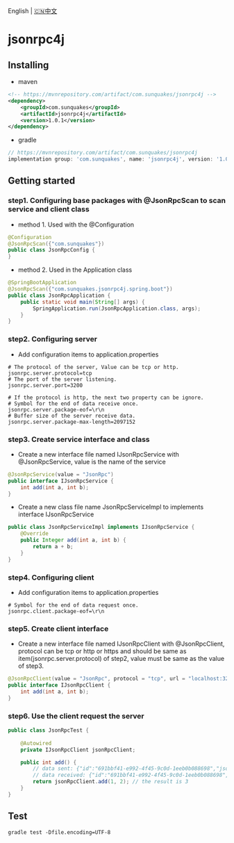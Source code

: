 English | [🇨🇳中文](README_ZH.md)
# jsonrpc4j
## Installing
- maven
```xml
<!-- https://mvnrepository.com/artifact/com.sunquakes/jsonrpc4j -->
<dependency>
    <groupId>com.sunquakes</groupId>
    <artifactId>jsonrpc4j</artifactId>
    <version>1.0.1</version>
</dependency>
```
- gradle
```groovy
// https://mvnrepository.com/artifact/com.sunquakes/jsonrpc4j
implementation group: 'com.sunquakes', name: 'jsonrpc4j', version: '1.0.1'
```


## Getting started
### step1. Configuring base packages with @JsonRpcScan to scan service and client class
- method 1. Used with the @Configuration
```java
@Configuration
@JsonRpcScan({"com.sunquakes"})
public class JsonRpcConfig {
}
```
- method 2. Used in the Application class
```java
@SpringBootApplication
@JsonRpcScan({"com.sunquakes.jsonrpc4j.spring.boot"})
public class JsonRpcApplication {
    public static void main(String[] args) {
        SpringApplication.run(JsonRpcApplication.class, args);
    }
}
```
### step2. Configuring server
- Add configuration items to application.properties
```properties
# The protocol of the server, Value can be tcp or http.
jsonrpc.server.protocol=tcp
# The port of the server listening.
jsonrpc.server.port=3200

# If the protocol is http, the next two property can be ignore.
# Symbol for the end of data receive once.
jsonrpc.server.package-eof=\r\n
# Buffer size of the server receive data.
jsonrpc.server.package-max-length=2097152
```
### step3. Create service interface and class
- Create a new interface file named IJsonRpcService with @JsonRpcService, value is the name of the service
```java
@JsonRpcService(value = "JsonRpc")
public interface IJsonRpcService {
    int add(int a, int b);
}
```
- Create a new class file name JsonRpcServiceImpl to implements interface IJsonRpcService
```java
public class JsonRpcServiceImpl implements IJsonRpcService {
    @Override
    public Integer add(int a, int b) {
        return a + b;
    }
}
```
### step4. Configuring client
- Add configuration items to application.properties
```properties
# Symbol for the end of data request once.
jsonrpc.client.package-eof=\r\n
```
### step5. Create client interface
- Create a new interface file named IJsonRpcClient with @JsonRpcClient, protocol can be tcp or http or https and should be same as item(jsonrpc.server.protocol) of step2, value must be same as the value of step3.
```java
@JsonRpcClient(value = "JsonRpc", protocol = "tcp", url = "localhost:3200")
public interface IJsonRpcClient {
    int add(int a, int b);
}
```
### step6. Use the client request the server
```java
public class JsonRpcTest {
    
    @Autowired
    private IJsonRpcClient jsonRpcClient;

    public int add() {
        // data sent: {"id":"691bbf41-e992-4f45-9c0d-1eeb0b088698","jsonrpc":"2.0","method":"json_rpc/add","params":{"a":3,"b":4}}
        // data received: {"id":"691bbf41-e992-4f45-9c0d-1eeb0b088698","jsonrpc":"2.0","result":7}
        return jsonRpcClient.add(1, 2); // the result is 3
    }
}
```
## Test
```shell
gradle test -Dfile.encoding=UTF-8
```